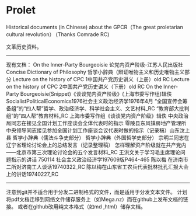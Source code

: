 # Prolet
Historical documents (in Chinese) about the GPCR（The great proletarian cultural revolution） (Thanks Comrade RC)

文革历史资料。

---
现有文档：
On the Inner-Party Bourgeoisie 论党内资产阶级-江苏人民出版社
Concise Dictionary of Philosophy 哲学小辞典（辩证唯物主义和历史唯物主义部分
Lecture on the history of CPC 1中国共产党历史讲义（上册）old RC
Lecture on the history of CPC 2中国共产党历史讲义（下册）old RC
On the Inner-Party Bourgeoisie(Snippet)《谈谈党内资产阶级》(上海市委写作组)辑佚
SocialistPoliticalEconomics1976社会主义政治经济学1976年4月
“全国宣传会筹备组”的“四人帮”哲学、政治经济学、科学社会主义、文艺材料_RC
“教育部大批判组”的“四人帮”教育材料_RC
上海市委写作组《谈谈党内资产阶级》辑佚
中央政治局同志在接见全国计划工作座谈会全体代表时的指示 零陵县东风镇房地产管理所
中央领导同志接见参加全国计划工作座谈会议代表时做的指示（记录稿）山东汶上县
哲学小辞典（儒法斗争史部分）
哲学小辞典（外国哲学史部分）
宗明兰同志在辽宁省理论讨论会上的总结发言（记录整理稿）
怎样理解资产阶级就在共产党内——北京市第三次理论讨论会的五个发言材料_RC
王洪文关于学习毛主席理论问题指示的讲话 750114
社会主义政治经济学197609版P464-465
陈以梅 在济南市二所对济南工人谈话19740322_RC
陈以梅在山东省工农兵代表批林批孔汇报大会上的讲话19740227_RC

---
注意到git并不适合用于分发二进制格式的文件，而是适用于分发文本文件。
计划将pdf文档迁移到网络文件储存服务上（如Mega.nz）而在github上发布文档的链接。
或者在github改用纯文本格式（如md ,html）储存文档。

